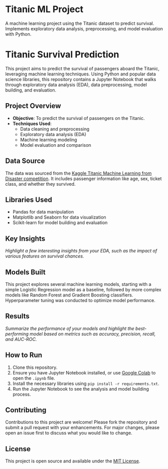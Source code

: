 # Titanic ML Project
 A machine learning project using the Titanic dataset to predict survival. Implements exploratory data analysis, preprocessing, and model evaluation with Python.

# Titanic Survival Prediction

This project aims to predict the survival of passengers aboard the Titanic, leveraging machine learning techniques. Using Python and popular data science libraries, this repository contains a Jupyter Notebook that walks through exploratory data analysis (EDA), data preprocessing, model building, and evaluation.

## Project Overview

- **Objective**: To predict the survival of passengers on the Titanic.
- **Techniques Used**:
  - Data cleaning and preprocessing
  - Exploratory data analysis (EDA)
  - Machine learning modeling
  - Model evaluation and comparison

## Data Source

The data was sourced from the [Kaggle Titanic Machine Learning from Disaster competition](https://www.kaggle.com/c/titanic). It includes passenger information like age, sex, ticket class, and whether they survived.

## Libraries Used

- Pandas for data manipulation
- Matplotlib and Seaborn for data visualization
- Scikit-learn for model building and evaluation

## Key Insights

*Highlight a few interesting insights from your EDA, such as the impact of various features on survival chances.*

## Models Built

This project explores several machine learning models, starting with a simple Logistic Regression model as a baseline, followed by more complex models like Random Forest and Gradient Boosting classifiers. Hyperparameter tuning was conducted to optimize model performance.

## Results

*Summarize the performance of your models and highlight the best-performing model based on metrics such as accuracy, precision, recall, and AUC-ROC.*

## How to Run

1. Clone this repository.
2. Ensure you have Jupyter Notebook installed, or use [Google Colab](https://colab.research.google.com/) to open the `.ipynb` file.
3. Install the necessary libraries using `pip install -r requirements.txt`.
4. Run the Jupyter Notebook to see the analysis and model building process.

## Contributing

Contributions to this project are welcome! Please fork the repository and submit a pull request with your enhancements. For major changes, please open an issue first to discuss what you would like to change.

## License

This project is open source and available under the [MIT License](LICENSE).